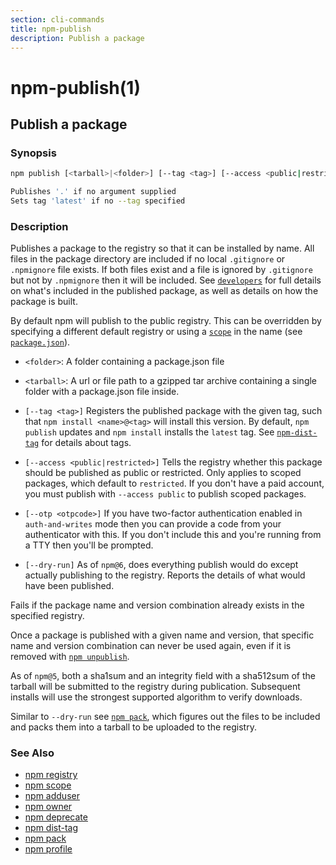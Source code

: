 ```yaml
---
section: cli-commands 
title: npm-publish
description: Publish a package
---
```


# npm-publish(1)

## Publish a package

### Synopsis
```bash
npm publish [<tarball>|<folder>] [--tag <tag>] [--access <public|restricted>] [--otp otpcode] [--dry-run]

Publishes '.' if no argument supplied
Sets tag 'latest' if no --tag specified
```

### Description

Publishes a package to the registry so that it can be installed by name. All
files in the package directory are included if no local `.gitignore` or
`.npmignore` file exists. If both files exist and a file is ignored by
`.gitignore` but not by `.npmignore` then it will be included.  See
[`developers`](/using-npm/developers) for full details on what's included in the published package, as well as details on how the package is built.

By default npm will publish to the public registry. This can be overridden by
specifying a different default registry or using a [`scope`](/using-npm/npm-scope) in the name (see [`package.json`](/configuring-npm/package-json)).

* `<folder>`:
  A folder containing a package.json file

* `<tarball>`:
  A url or file path to a gzipped tar archive containing a single folder
  with a package.json file inside.

* `[--tag <tag>]`
  Registers the published package with the given tag, such that `npm install
  <name>@<tag>` will install this version.  By default, `npm publish` updates
  and `npm install` installs the `latest` tag. See [`npm-dist-tag`](npm-dist-tag) for
  details about tags.

* `[--access <public|restricted>]`
  Tells the registry whether this package should be published as public or
  restricted. Only applies to scoped packages, which default to `restricted`.
  If you don't have a paid account, you must publish with `--access public`
  to publish scoped packages.

* `[--otp <otpcode>]`
  If you have two-factor authentication enabled in `auth-and-writes` mode
  then you can provide a code from your authenticator with this. If you
  don't include this and you're running from a TTY then you'll be prompted.

* `[--dry-run]`
  As of `npm@6`, does everything publish would do except actually publishing
  to the registry. Reports the details of what would have been published.

Fails if the package name and version combination already exists in
the specified registry.

Once a package is published with a given name and version, that
specific name and version combination can never be used again, even if
it is removed with [`npm unpublish`](/cli-commands/unpublish).

As of `npm@5`, both a sha1sum and an integrity field with a sha512sum of the
tarball will be submitted to the registry during publication. Subsequent
installs will use the strongest supported algorithm to verify downloads.

Similar to `--dry-run` see [`npm pack`](/cli-commands/pack), which figures out the files to be
included and packs them into a tarball to be uploaded to the registry.

### See Also

* [npm registry](/using-npm/registry)
* [npm scope](/using-npm/scope)
* [npm adduser](/cli-commands/adduser)
* [npm owner](/cli-commands/owner)
* [npm deprecate](/cli-commands/deprecate)
* [npm dist-tag](/cli-commands/dist-tag)
* [npm pack](/cli-commands/pack)
* [npm profile](/cli-commands/profile)
